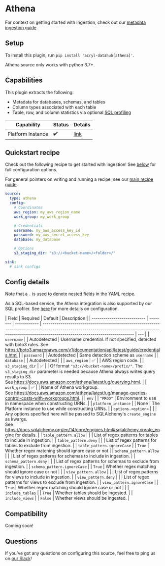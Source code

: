 # Athena

For context on getting started with ingestion, check out our [metadata ingestion guide](../README.md).

## Setup

To install this plugin, run `pip install 'acryl-datahub[athena]'`.

Athena source only works with python 3.7+.

## Capabilities

This plugin extracts the following:

- Metadata for databases, schemas, and tables
- Column types associated with each table
- Table, row, and column statistics via optional [SQL profiling](./sql_profiles.md)

| Capability | Status | Details | 
| -----------| ------ | ---- |
| Platform Instance | ✔️ | [link](../../docs/platform-instances.md) |

## Quickstart recipe

Check out the following recipe to get started with ingestion! See [below](#config-details) for full configuration options.

For general pointers on writing and running a recipe, see our [main recipe guide](../README.md#recipes).

```yml
source:
  type: athena
  config:
    # Coordinates
    aws_region: my_aws_region_name
    work_group: my_work_group

    # Credentials
    username: my_aws_access_key_id
    password: my_aws_secret_access_key
    database: my_database

    # Options
    s3_staging_dir: "s3://<bucket-name>/<folder>/"

sink:
  # sink configs
```

## Config details

Note that a `.` is used to denote nested fields in the YAML recipe.

As a SQL-based service, the Athena integration is also supported by our SQL profiler. See [here](./sql_profiles.md) for more details on configuration.

| Field                       | Required | Default      | Description                                                                                                                                                                                                |
| --------------------------- | -------- | ------------ | ---------------------------------------------------------------------------------------------------------------------------------------------------------------------------------------------------------- | --- |
| `username`                  |          | Autodetected | Username credential. If not specified, detected with boto3 rules. See https://boto3.amazonaws.com/v1/documentation/api/latest/guide/credentials.html                                                       |
| `password`                  |          | Autodetected | Same detection scheme as `username`                                                                                                                                                                        |
| `database`                  |          | Autodetected |                                                                                                                                                                                                            |
| `aws_region`                | ✅       |              | AWS region code.                                                                                                                                                                                           |
| `s3_staging_dir`            | ✅       |              | Of format `"s3://<bucket-name>/prefix/"`. The `s3_staging_dir` parameter is needed because Athena always writes query results to S3. <br />See https://docs.aws.amazon.com/athena/latest/ug/querying.html. |
| `work_group`                | ✅       |              | Name of Athena workgroup. <br />See https://docs.aws.amazon.com/athena/latest/ug/manage-queries-control-costs-with-workgroups.html.                                                                        |
| `env`                       |          | `"PROD"`     | Environment to use in namespace when constructing URNs.                                                                                                                                          |
| `platform_instance`         |          | None             | The Platform instance to use while constructing URNs.         |
| `options.<option>`          |          |              | Any options specified here will be passed to SQLAlchemy's `create_engine` as kwargs.<br />See https://docs.sqlalchemy.org/en/14/core/engines.html#sqlalchemy.create_engine for details.                    |
| `table_pattern.allow`       |          |              | List of regex patterns for tables to include in ingestion.                                                                                                                                                 |
| `table_pattern.deny`        |          |              | List of regex patterns for tables to exclude from ingestion.                                                                                                                                               |
| `table_pattern.ignoreCase`  |          | `True`       | Whether regex matching should ignore case or not                                                                                                                                                           |
| `schema_pattern.allow`      |          |              | List of regex patterns for schemas to include in ingestion.                                                                                                                                                |
| `schema_pattern.deny`       |          |              | List of regex patterns for schemas to exclude from ingestion.                                                                                                                                              |
| `schema_pattern.ignoreCase` |          | `True`       | Whether regex matching should ignore case or not                                                                                                                                                           |     |
| `view_pattern.allow`        |          |              | List of regex patterns for views to include in ingestion.                                                                                                                                                  |
| `view_pattern.deny`         |          |              | List of regex patterns for views to exclude from ingestion.                                                                                                                                                |
| `view_pattern.ignoreCase`   |          | `True`       | Whether regex matching should ignore case or not                                                                                                                                                           |     |
| `include_tables`            |          | `True`       | Whether tables should be ingested.                                                                                                                                                                         |
| `include_views`             |          | `False`      | Whether views should be ingested.                                                                                                                                                                         |

## Compatibility

Coming soon!

## Questions

If you've got any questions on configuring this source, feel free to ping us on [our Slack](https://slack.datahubproject.io/)!
